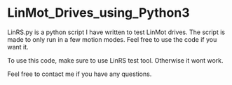 # LinMot_Drives_using_Python3

LinRS.py is a python script I have written to test LinMot drives. The script is made to only run in a few motion modes. Feel free to use the code if you want it.

To use this code, make sure to use LinRS test tool. Otherwise it wont work. 

Feel free to contact me if you have any questions.

